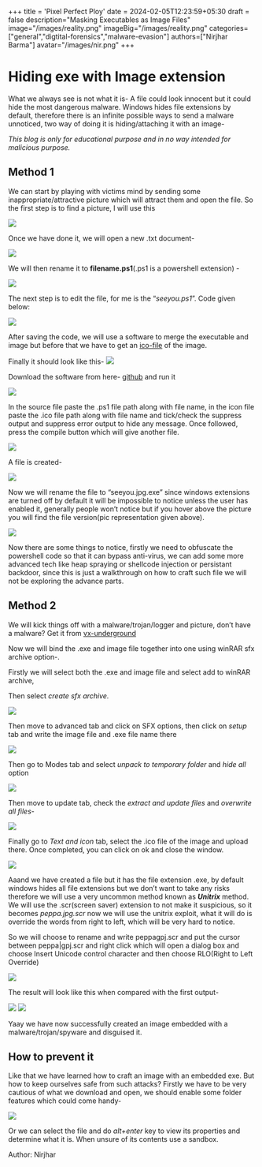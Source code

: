 +++
title = 'Pixel Perfect Ploy'
date = 2024-02-05T12:23:59+05:30
draft = false
description="Masking Executables as Image Files"
image="/images/reality.png"
imageBig="/images/reality.png"
categories=["general","digtital-forensics","malware-evasion"]
authors=["Nirjhar Barma"]
avatar="/images/nir.png"
+++

# Hiding exe with Image extension
What we always see is not what it is- A file could look innocent but it could hide the most dangerous malware. Windows hides file extensions by default, therefore there is an infinite possible ways to send a malware unnoticed, two way of doing it is hiding/attaching it with an image-

_This blog is only for educational purpose and in no way intended for malicious purpose._

## Method 1
We can start by playing with victims mind by sending some inappropriate/attractive picture which will attract them and open the file. So the first step is to find a picture, I will use this

![](/images/exthide/exthide1.png)

Once we have done it, we will open a new .txt document-

![](/images/exthide/exthide2.png)

We will then rename it to **filename.ps1**(.ps1 is a powershell extension) -

![](/images/exthide/exthide3.png)

The next step is to edit the file, for me is the “_seeyou.ps1_”. Code given below:

![](/images/exthide/exthide4.png)

After saving the code, we will use a software to merge the executable and image but before that we have to get an [ico-file](https://www.freeconvert.com/ico-converter) of the image.

Finally it should look like this-
![](/images/exthide/exthide5.png)

Download the software from here- [github](https://github.com/MScholtes/Win-PS2EXE) and run it

![](/images/exthide/exthide6.png)

In the source file paste the .ps1 file path along with file name, in the icon file paste the .ico file path along with file name and tick/check the suppress output and suppress error output to hide any message. Once followed, press the compile button which will give another file.

![](/images/exthide/exthide7.png)

A file is created-

![](/images/exthide/exthide8.png)

Now we will rename the file to “seeyou.jpg.exe” since windows extensions are turned off by default it will be impossible to notice unless the user has enabled it, generally people won’t notice but if you hover above the picture you will find the file version(pic representation given above).

![](/images/exthide/exthide9.png)

Now there are some things to notice, firstly we need to obfuscate the powershell code so that it can bypass anti-virus, we can add some more advanced tech like heap spraying or shellcode injection or persistant backdoor, since this is just a walkthrough on how to craft such file we will not be exploring the advance parts.




## Method 2

We will kick things off with a malware/trojan/logger and picture, don’t have a malware? Get it from [vx-underground](https://vx-underground.org/)

Now we will bind the .exe and image file together into one using winRAR sfx archive option-.

Firstly we will select both the .exe and image file and select add to winRAR archive,

Then select _create sfx archive._

![](/images/exthide/exthide10.png)

 Then move to advanced tab and click on SFX options, then click on _setup_ tab and write the image file and .exe file name there

![](/images/exthide/exthide11.png)

Then go to Modes tab and select _unpack to temporary folder_ and _hide all_ option

![](/images/exthide/exthide12.png)

Then move to update tab, check the _extract and update files_ and _overwrite all files_-

![](/images/exthide/exthide13.png)


Finally go to _Text and icon_ tab, select the .ico file of the image and upload there. Once completed, you can click on ok and close the window.

![](/images/exthide/exthide14.png)

Aaand we have created a file but it has the file extension .exe, by default windows hides all file extensions but we don’t want to take any risks therefore we will use a very uncommon method known as **_Unitrix_** method. We will use the .scr(screen saver) extension to not make it suspicious, so it becomes _peppa.jpg.scr_ now we will use the unitrix exploit, what it will do is override the words from right to left, which will be very hard to notice.

So we will choose to rename and write peppagpj.scr and put the cursor between peppa|gpj.scr and right click which will open a dialog box and choose Insert Unicode control character and then choose RLO(Right to Left Override)

![](/images/exthide/exthide15.png)

The result will look like this when compared with the first output-

![](/images/exthide/exthide16.1.png)
![](/images/exthide/exthide16.2.png)

Yaay we have now successfully created an image embedded with a malware/trojan/spyware and disguised it.

## How to prevent it
Like that we have learned how to craft an image with an embedded exe. But how to keep ourselves safe from such attacks? Firstly we have to be very cautious of what we download and open, we should enable some folder features which could come handy-

![](/images/exthide/exthide17.png)

Or we can select the file and do _alt+enter_ key to view its properties and determine what it is. When unsure of its contents use a sandbox.

Author: Nirjhar


